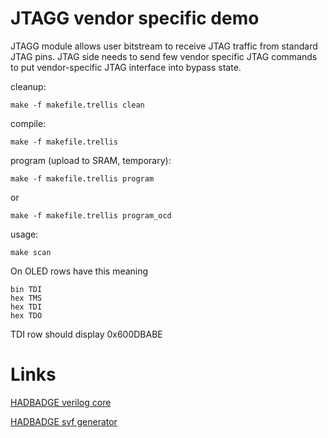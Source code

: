 # JTAGG vendor specific demo

JTAGG module allows user bitstream to receive JTAG traffic from
standard JTAG pins. JTAG side needs to send few vendor specific
JTAG commands to put vendor-specific JTAG interface into bypass state.

cleanup:

    make -f makefile.trellis clean

compile:

    make -f makefile.trellis

program (upload to SRAM, temporary):

    make -f makefile.trellis program

or

    make -f makefile.trellis program_ocd

usage:

    make scan

On OLED rows have this meaning

    bin TDI
    hex TMS
    hex TDI
    hex TDO

TDI row should display 0x600DBABE

# Links

[HADBADGE verilog core](https://github.com/Spritetm/hadbadge2019_fpgasoc/blob/4ae8277c45e17e316bb4d46ce625c1507506cd36/soc/top_fpga.v#L312-L322)

[HADBADGE svf generator](https://github.com/Spritetm/hadbadge2019_fpgasoc/blob/master/soc/jtagload/main.c)

